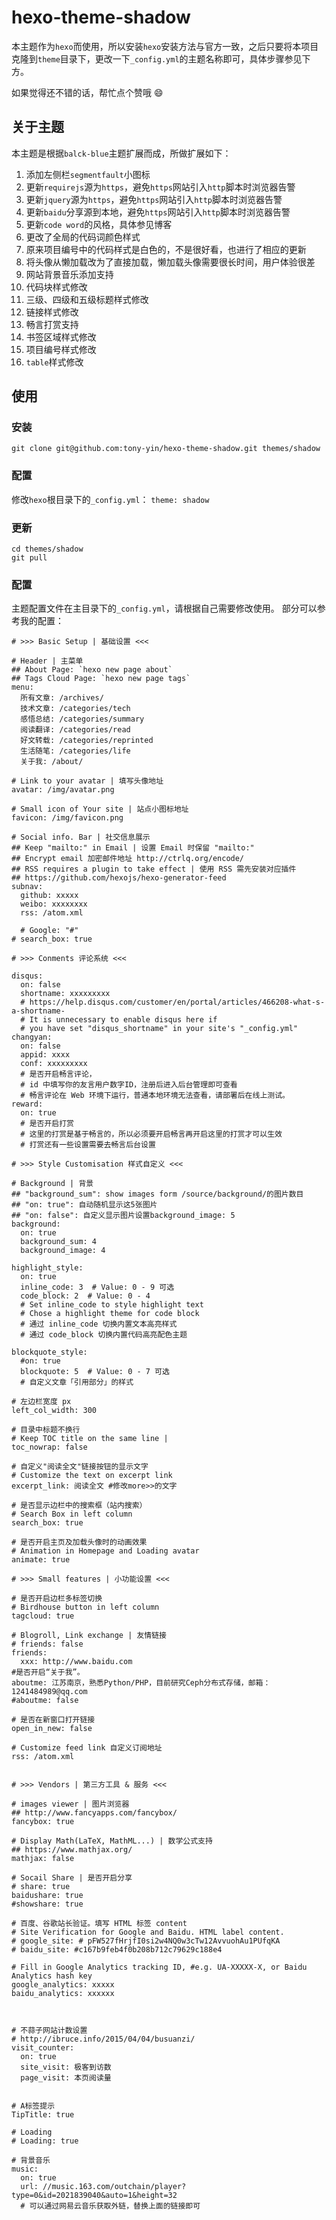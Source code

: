 # hexo-theme-shadow

本主题作为`hexo`而使用，所以安装`hexo`安装方法与官方一致，之后只要将本项目克隆到`theme`目录下，更改一下`_config.yml`的主题名称即可，具体步骤参见下方。

如果觉得还不错的话，帮忙点个赞哦 :smile:

## 关于主题

本主题是根据`balck-blue`主题扩展而成，所做扩展如下：

1. 添加左侧栏`segmentfault`小图标
2. 更新`requirejs`源为`https`，避免`https`网站引入`http`脚本时浏览器告警
3. 更新`jquery`源为`https`，避免`https`网站引入`http`脚本时浏览器告警
4. 更新`baidu`分享源到本地，避免`https`网站引入`http`脚本时浏览器告警
5. 更新`code word`的风格，具体参见博客
6. 更改了全局的代码词颜色样式
7. 原来项目编号中的代码样式是白色的，不是很好看，也进行了相应的更新
8. 将头像从懒加载改为了直接加载，懒加载头像需要很长时间，用户体验很差
9. 网站背景音乐添加支持
10. 代码块样式修改
11. 三级、四级和五级标题样式修改
12. 链接样式修改
13. 畅言打赏支持
14. 书签区域样式修改
15. 项目编号样式修改
16. `table`样式修改

## 使用

### 安装

```
git clone git@github.com:tony-yin/hexo-theme-shadow.git themes/shadow
```

### 配置

修改`hexo`根目录下的`_config.yml`： `theme: shadow`

### 更新

```
cd themes/shadow
git pull
```

### 配置

主题配置文件在主目录下的`_config.yml`，请根据自己需要修改使用。 部分可以参考我的配置：

```
# >>> Basic Setup | 基础设置 <<<

# Header | 主菜单
## About Page: `hexo new page about`
## Tags Cloud Page: `hexo new page tags`
menu:
  所有文章: /archives/
  技术文章: /categories/tech
  感悟总结: /categories/summary
  阅读翻译: /categories/read
  好文转载: /categories/reprinted
  生活随笔: /categories/life
  关于我: /about/

# Link to your avatar | 填写头像地址
avatar: /img/avatar.png

# Small icon of Your site | 站点小图标地址
favicon: /img/favicon.png

# Social info. Bar | 社交信息展示
## Keep "mailto:" in Email | 设置 Email 时保留 "mailto:"
## Encrypt email 加密邮件地址 http://ctrlq.org/encode/
## RSS requires a plugin to take effect | 使用 RSS 需先安装对应插件
## https://github.com/hexojs/hexo-generator-feed
subnav:
  github: xxxxx
  weibo: xxxxxxxx
  rss: /atom.xml

  # Google: "#"
# search_box: true

# >>> Conments 评论系统 <<<

disqus:
  on: false
  shortname: xxxxxxxxx
  # https://help.disqus.com/customer/en/portal/articles/466208-what-s-a-shortname-
  # It is unnecessary to enable disqus here if
  # you have set "disqus_shortname" in your site's "_config.yml"
changyan:
  on: false
  appid: xxxx
  conf: xxxxxxxxx
  # 是否开启畅言评论，
  # id 中填写你的友言用户数字ID，注册后进入后台管理即可查看
  # 畅言评论在 Web 环境下运行，普通本地环境无法查看，请部署后在线上测试。
reward:
  on: true
  # 是否开启打赏
  # 这里的打赏是基于畅言的，所以必须要开启畅言再开启这里的打赏才可以生效
  # 打赏还有一些设置需要去畅言后台设置
  
# >>> Style Customisation 样式自定义 <<<

# Background | 背景
## "background_sum": show images form /source/background/的图片数目
## "on: true": 自动随机显示这5张图片
## "on: false": 自定义显示图片设置background_image: 5
background:
  on: true
  background_sum: 4
  background_image: 4

highlight_style:
  on: true
  inline_code: 3  # Value: 0 - 9 可选
  code_block: 2  # Value: 0 - 4
  # Set inline_code to style highlight text
  # Chose a highlight theme for code block
  # 通过 inline_code 切换内置文本高亮样式
  # 通过 code_block 切换内置代码高亮配色主题

blockquote_style:
  #on: true
  blockquote: 5  # Value: 0 - 7 可选
  # 自定义文章「引用部分」的样式

# 左边栏宽度 px
left_col_width: 300

# 目录中标题不换行
# Keep TOC title on the same line |
toc_nowrap: false

# 自定义"阅读全文"链接按钮的显示文字
# Customize the text on excerpt link
excerpt_link: 阅读全文 #修改more>>的文字

# 是否显示边栏中的搜索框（站内搜索）
# Search Box in left column
search_box: true

# 是否开启主页及加载头像时的动画效果
# Animation in Homepage and Loading avatar
animate: true

# >>> Small features | 小功能设置 <<<

# 是否开启边栏多标签切换
# Birdhouse button in left column
tagcloud: true

# Blogroll, Link exchange | 友情链接
# friends: false
friends:
  xxx: http://www.baidu.com
#是否开启“关于我”。
aboutme: 江苏南京，熟悉Python/PHP，目前研究Ceph分布式存储，邮箱：1241484989@qq.com
#aboutme: false

# 是否在新窗口打开链接
open_in_new: false

# Customize feed link 自定义订阅地址
rss: /atom.xml


# >>> Vendors | 第三方工具 & 服务 <<<

# images viewer | 图片浏览器
## http://www.fancyapps.com/fancybox/
fancybox: true

# Display Math(LaTeX, MathML...) | 数学公式支持
## https://www.mathjax.org/
mathjax: false

# Socail Share | 是否开启分享
# share: true
baidushare: true
#showshare: true

# 百度、谷歌站长验证。填写 HTML 标签 content
# Site Verification for Google and Baidu. HTML label content.
# google_site: # pFW527fHrjfI0si2w4NQ0w3cTw12AvvuohAu1PUfqKA
# baidu_site: #c167b9feb4f0b208b712c79629c188e4

# Fill in Google Analytics tracking ID, #e.g. UA-XXXXX-X, or Baidu Analytics hash key
google_analytics: xxxxx
baidu_analytics: xxxxxx



# 不蒜子网站计数设置
# http://ibruce.info/2015/04/04/busuanzi/
visit_counter:
  on: true
  site_visit: 极客到访数
  page_visit: 本页阅读量


# A标签提示
TipTitle: true

# Loading
# Loading: true

# 背景音乐 
music:
  on: true
  url: //music.163.com/outchain/player?type=0&id=2021839040&auto=1&height=32
  # 可以通过网易云音乐获取外链，替换上面的链接即可

```

[1]: https://github.com/maochunguang/black-blue
